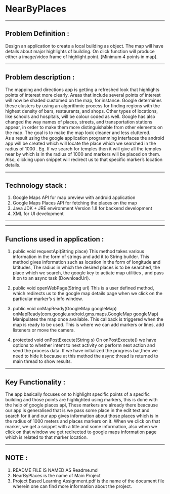 # NearByPlaces


----------------------------------------------------------------------------------------------------------------------------------------
Problem Definition :
----------------------------------------------------------------------------------------------------------------------------------------
Design an application to create a local building as object. The map will have details about major highlights of building.  On click function will produce either a image/video frame of highlight point. [Minimum  4 points in map].

----------------------------------------------------------------------------------------------------------------------------------------
Problem description :
----------------------------------------------------------------------------------------------------------------------------------------

The mapping and directions app is getting a refreshed look that highlights points of interest more clearly. Areas that include several points of interest will now be shaded customed on the map, for instance. Google determines these clusters by using an algorithmic process for finding regions with the highest density of bars, restaurants, and shops. Other types of locations, like schools and hospitals, will be colour coded as well.
Google has also changed the way names of places, streets, and transportation stations appear, in order to make them more distinguishable from other elements on the map. The goal is to make the map look cleaner and less cluttered.  
As a result using the google application programming interfaces the android app will be created which will locate the place which we searched in the radius of 1000 . Eg. If we search for temples then it will give all the temples near by which is in the radius of 1000 and markers will be placed on them. Also, clicking upon snippet will redirect us to that specific marker’s location details.

----------------------------------------------------------------------------------------------------------------------------------------
Technology stack :
----------------------------------------------------------------------------------------------------------------------------------------
1.	Google Maps API for map preview with android application
2.	Google Maps Places API for fetching the places on the map
3.	Java JDK + JRE environment Version 1.8 for backend development
4.	XML for UI development
----------------------------------------------------------------------------------------------------------------------------------------

----------------------------------------------------------------------------------------------------------------------------------------
Functions used in application :
----------------------------------------------------------------------------------------------------------------------------------------

1.	public void requestApi(String place)
    This method takes various information in the form of strings and add it to String builder. This method gives information such as location in the form of longitude and latitudes, The radius in which the desired places is to be searched, the place which we search, the google key to actiate map utilities , and pass it on to an async task (DownloadUrl).

2.	public void openWebPage(String url)
    This is a user defined method, which redirects us to the google map details page when we click on the particular marker’s s info window.

3.	public void onMapReady(GoogleMap googleMap)
    onMapReady(com.google.android.gms.maps.GoogleMap googleMap) Manipulates the map once available. This callback is triggered when the map is ready to be used. This is where we can add markers or lines, add listeners or move the camera.

4.	protected void onPostExecute(String s)
    On onPostExecute() we have options to whether intent to next activity on perform next action and send the process data. If we have initialized the progress bar,then we need to hide it because at this method the async thread is returned to main thread to show results.


----------------------------------------------------------------------------------------------------------------------------------------
Key Functionality :
----------------------------------------------------------------------------------------------------------------------------------------
The app basically focuses on to highlight specific points of a specific building and those points are highlighted using markers, this is done with the help of google places api, These markers are already there beacause our app is generalised  that is we pass some place in the edit text and search for it and our app gives information about those places which is in the radius of 1000 meters and places markers on it. When we click on that marker, we get a snippet with a title and some information, also when we click on that window we get redirected to google maps information page which is related to that marker location.

----------------------------------------------------------------------------------------------------------------------------------------
NOTE : 
----------------------------------------------------------------------------------------------------------------------------------------

1. README FILE IS NAMED AS Readme.md
2. NearByPlaces is the name of Main Project
3. Project Based Learning Assignment.pdf is the name of the document file wherein one can find more information about the project.
